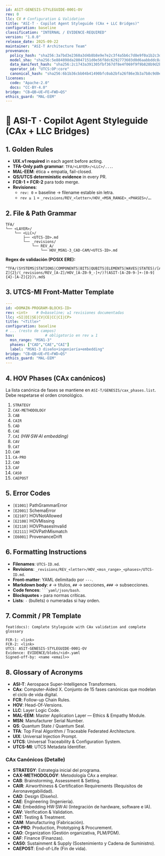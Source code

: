 ```yaml
---
id: ASIT-GENESIS-STYLEGUIDE-0001-OV
rev: 0
llc: CV # Configuration & Validation
title: "ASI-T · Copilot Agent Styleguide (CAx + LLC Bridges)"
configuration: baseline
classification: "INTERNAL / EVIDENCE-REQUIRED"
version: "1.0.0"
release_date: 2025-09-22
maintainer: "ASI-T Architecture Team"
provenance:
  policy_hash: "sha256:3a7bd3e2360a3d4b8b8e9e7e2c3f4a5b6c7d8e9f0a1b2c3d4e5f6a7b8c9d0e1f"
  model_sha: "sha256:5e884898da28047151d0e56f8dc6292773603d0d6aabbddc8a3f6a7b8c9d0e1f"
  data_manifest_hash: "sha256:2c1743a391305fbf367df8e4f069f9f9b828b9d2b1e6a7b8c9d0e1f2a3b4c5d6"
  operator_id: "UTCS:OP:core"
  canonical_hash: "sha256:6b1b36cbb04b41490bfc0ab2bfa26f86e3b3a7b8c9d0e1f2a3b4c5d6e7f8g9h0"
licenses:
  code: "Apache-2.0"
  docs: "CC-BY-4.0"
bridge: "CB→QB→UE→FE→FWD→QS"
ethics_guard: "MAL-EEM"
---
```


# 📑 ASI-T · Copilot Agent Styleguide (CAx + LLC Bridges)

## 1. Golden Rules
- **UIX.v1 required** in each agent before acting.  
- **TFA-Only path grammar**: `TFA/<LAYER>/<LLC>/...`.  
- **MAL-EEM**: ética + empatía, fail-closed.  
- **QS/UTCS deterministic evidence** in every PR.  
- **FCR-1 + FCR-2** para todo merge.  
- **Revisiones**:
  - `rev: 0` = baseline → filename estable sin letra.  
  - `rev ≥ 1` = `_revisions/REV_<letter>/HOV_<MSN_RANGE>_<PHASES>/…`.  

## 2. File & Path Grammar
```text
TFA/
└── <LAYER>/
    └── <LLC>/
        ├── <UTCS-ID>.md
        └── _revisions/
            └── REV_A/
                └── HOV_MSN1-3_CAD-CAM/<UTCS-ID>.md
```
**Regex de validación (POSIX ERE):**
```regex
^TFA/(SYSTEMS|STATIONS|COMPONENTS|BITS|QUBITS|ELEMENTS|WAVES|STATES)/[A-Z]{2}/(_revisions/REV_[A-Z]/HOV_[A-Z0-9_-]+/)?(ASIT-[A-Z0-9-]+-[0-9]{4}-[A-Z]{2})\.md$
```

## 3. UTCS-MI Front-Matter Template
```yaml
---
id: <DOMAIN-PROGRAM-BLOCKS-ID>
rev: <int>    # 0=baseline; ≥1 revisiones documentadas
llc: <SI|DI|SE|CV|CE|CC|CI|CP>
title: "<Title>"
configuration: baseline
# ... (resto de campos)
hov:              # obligatorio en rev ≥ 1
  msn_range: "MSN1-3"
  phases: ["CAD","CAE","CAI"]
  label: "MSN1-3 diseño+ingeniería+embedding"
bridge: "CB→QB→UE→FE→FWD→QS"
ethics_guard: "MAL-EEM"
---
```

## 4. HOV Phases (CAx canónicos)
La lista canónica de fases se mantiene en `ASI-T/GENESIS/cax_phases.list`. Debe respetarse el orden cronológico.
1. `STRATEGY`
2. `CAX-METHODOLOGY`
3. `CAB`
4. `CAIR`
5. `CAD`
6. `CAE`
7. `CAI` *(HW·SW·AI embedding)*
8. `CAV`
9. `CAT`
10. `CAM`
11. `CA-PRO`
12. `CAO`
13. `CAF`
14. `CAS0`
15. `CAEPOST`

## 5. Error Codes
- `[E1001]` PathGrammarError
- `[E2001]` SchemaError
- `[E2107]` HOVNotAllowed
- `[E2108]` HOVMissing
- `[E2110]` HOVPhasesInvalid
- `[E2111]` HOVPathMismatch
- `[E6001]` ProvenanceDrift

## 6. Formatting Instructions
- **Filenames**: `UTCS-ID.md`.
- **Revisions**: `_revisions/REV_<letter>/HOV_<msn_range>_<phases>/UTCS-ID.md`.
- **Front-matter**: YAML delimitado por `---`.
- **Markdown body**: `#` → títulos, `##` → secciones, `###` → subsecciones.
- **Code fences**: ` ```yaml/json/bash `.
- **Blockquotes** `>` para normas críticas.
- **Lists**: `-` (bullets) o numeradas si hay orden.

## 7. Commit / PR Template
```text
feat(docs): Complete Styleguide with CAx validation and complete glossary

FCR-1: <link>
FCR-2: <link>
UTCS: ASIT-GENESIS-STYLEGUIDE-0001-OV
Evidence: EVIDENCE/blobs/<id>.yaml
Signed-off-by: <name <email>>
```

## 8. Glossary of Acronyms
- **ASI-T**: Aerospace Super-Intelligence Transformers.
- **CAx**: Computer-Aided X. Conjunto de 15 fases canónicas que modelan el ciclo de vida digital.
- **FCR**: Follow-up Chain Rules.
- **HOV**: Head-Of-Versions.
- **LLC**: Layer Logic Code.
- **MAL-EEM**: Master Application Layer — Ethics & Empathy Module.
- **MSN**: Manufacturer Serial Number.
- **QS**: Quantum State / Quantum Seal.
- **TFA**: Top Final Algorithm / Traceable Federated Architecture.
- **UIX**: Universal Injection Prompt.
- **UTCS**: Universal Traceability & Configuration System.
- **UTCS-MI**: UTCS Metadata Identifier.

### CAx Canónicos (Detalle)
- **STRATEGY**: Estrategia inicial del programa.
- **CAX-METHODOLOGY**: Metodología CAx a emplear.
- **CAB**: Brainstorming, Assessment & Setting.
- **CAIR**: Airworthiness & Certification Requirements (Requisitos de Aeronavegabilidad).
- **CAD**: Design (Diseño).
- **CAE**: Engineering (Ingeniería).
- **CAI**: Embedding HW·SW·AI (Integración de hardware, software e IA).
- **CAV**: Verification & Validation.
- **CAT**: Testing & Treatment.
- **CAM**: Manufacturing (Fabricación).
- **CA-PRO**: Production, Prototyping & Procurement.
- **CAO**: Organization (Gestión organizativa, PLM/PDM).
- **CAF**: Finance (Finanzas).
- **CAS0**: Sustainment & Supply (Sostenimiento y Cadena de Suministro).
- **CAEPOST**: End-of-Life (Fin de vida).